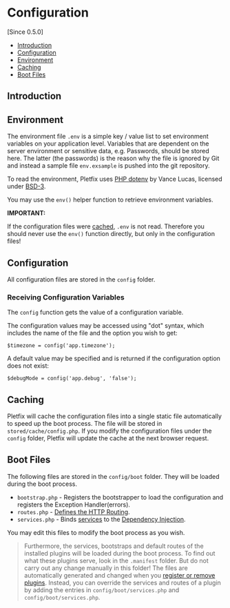 # Configuration

[Since 0.5.0]

- [Introduction](#introduction)
- [Configuration](#configuration)
- [Environment](#environment)
- [Caching](#caching)
- [Boot Files](#boot-files)

<a name="introduction"></a>
## Introduction

<a name="environment"></a>
## Environment

The environment file `.env` is a simple key / value list to set environment variables on your application level.
Variables that are dependent on the server environment or sensitive data, e.g. Passwords, should be stored here. 
The latter (the passwords) is the reason why the file is ignored by Git and instead a sample file `env.exsample` is 
pushed into the git repository.

To read the environment, Pletfix uses [PHP dotenv](https://github.com/vlucas/phpdotenv) by Vance Lucas, licensed under 
[BSD-3](https://github.com/vlucas/phpdotenv/blob/master/LICENSE.txt).

You may use the `env()` helper function to retrieve environment variables.

**IMPORTANT:**

If the configuration files were [cached](#caching), `.env` is not read. Therefore you should never use the `env()` 
function directly, but only in the configuration files!

<a name="configuration"></a>
## Configuration

All configuration files are stored in the `config` folder. 

<a name="receiving"></a>
### Receiving Configuration Variables

The `config` function gets the value of a configuration variable. 

The configuration values may be accessed using "dot" syntax, which includes the name of the file and the option you 
wish to get: 

    $timezone = config('app.timezone');

A default value may be specified and is returned if the configuration option does not exist:

    $debugMode = config('app.debug', 'false'); 
 
<a name="caching"></a>
## Caching

Pletfix will cache the configuration files into a single static file automatically to speed up the boot process. 
The file will be stored in `stored/cache/config.php`. If you modify the configuration files under the `config` folder, 
Pletfix will update the cache at the next browser request.

<a name="boot-files"></a>
## Boot Files

The following files are stored in the `config/boot` folder. They will be loaded during the boot process.

- `bootstrap.php` - Registers the bootstrapper to load the configuration and registers the Exception Handler(errors).
- `routes.php`    - [Defines the HTTP Routing](routing).
- `services.php`  - Binds [services](helpers) to the [Dependency Injection](di).

You may edit this files to modify the boot process as you wish.

> <i class="fa fa-hand-pointer-o fa-2x" aria-hidden="true"></i>
> Furthermore, the services, bootstraps and default routes of the installed plugins will be loaded during the boot process.
> To find out what these plugins serve, look in the `.manifest` folder. But do not carry out any change manually in this folder! 
> The files are automatically generated and changed when you [register or remove plugins](plugins#registering).
> Instead, you can override the services and routes of a plugin by adding the entries in `config/boot/services.php` and 
> `config/boot/services.php`.